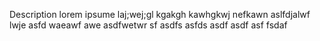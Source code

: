 <span class="back-cover"></span>

Description lorem ipsume laj;wej;gl kgakgh kawhgkwj nefkawn aslfdjalwf lwje  asfd waeawf awe asdfwetwr sf asdfs asfds asdf asdf asf fsdaf
